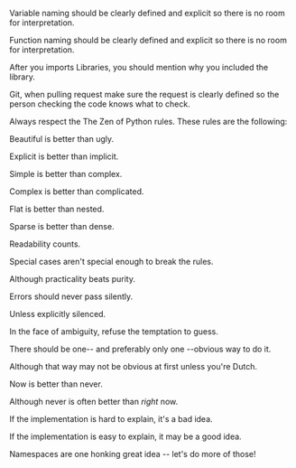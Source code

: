 Variable naming should be clearly defined and explicit so there is no room for interpretation.

Function naming should be clearly defined and explicit so there is no room for interpretation.

After you imports Libraries, you should mention why you included the library.

Git, when pulling request make sure the request is clearly defined so the person checking the code knows what to check.



Always respect the The Zen of Python rules. These rules are the following:

Beautiful is better than ugly.

Explicit is better than implicit.

Simple is better than complex.

Complex is better than complicated.

Flat is better than nested.

Sparse is better than dense.

Readability counts.

Special cases aren't special enough to break the rules.

Although practicality beats purity.

Errors should never pass silently.

Unless explicitly silenced.

In the face of ambiguity, refuse the temptation to guess.

There should be one-- and preferably only one --obvious way to do it.

Although that way may not be obvious at first unless you're Dutch.

Now is better than never.

Although never is often better than *right* now.

If the implementation is hard to explain, it's a bad idea.

If the implementation is easy to explain, it may be a good idea.

Namespaces are one honking great idea -- let's do more of those!
